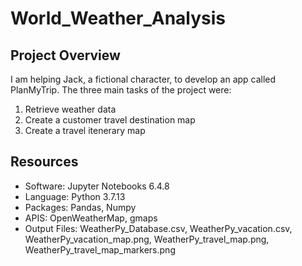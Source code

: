 # World_Weather_Analysis

## Project Overview
I am helping Jack, a fictional character, to develop an app called PlanMyTrip. The three main tasks of the project were:

1. Retrieve weather data
2. Create a customer travel destination map
3. Create a travel itenerary map

## Resources
- Software: Jupyter Notebooks 6.4.8
- Language: Python 3.7.13
- Packages: Pandas, Numpy
- APIS: OpenWeatherMap, gmaps
- Output Files: WeatherPy_Database.csv, WeatherPy_vacation.csv, WeatherPy_vacation_map.png, WeatherPy_travel_map.png, WeatherPy_travel_map_markers.png
